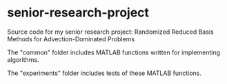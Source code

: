 # senior-research-project
Source code for my senior research project: Randomized Reduced Basis Methods for Advection-Dominated Problems

The "common" folder includes MATLAB functions written for implementing algorithms. 

The "experiments" folder includes tests of these MATLAB functions.
